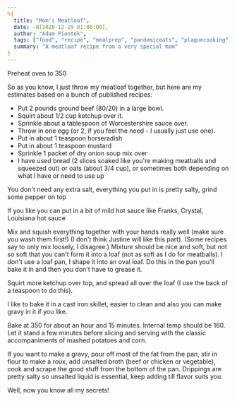 ```yaml
---
%{
  title: "Mom's Meatloaf",
  date: ~N[2020-12-29 01:00:00],
  author: "Adam Piontek",
  tags: ["food", "recipe", "mealprep", "pandemiceats", "plaguecooking"],
  summary: "A meatloaf recipe from a very special mom"
}
---
```


Preheat oven to 350

So as you know, I just throw my meatloaf together, but here are my estimates based on a bunch of published recipes:

- Put 2 pounds ground beef (80/20) in a large bowl.
- Squirt about 1/2 cup ketchup over it.
- Sprinkle about a tablespoon of Worcestershire sauce over.
- Throw in one egg (or 2, if you feel the need - I usually just use one).
- Put in about 1 teaspoon horseradish
- Put in about 1 teaspoon mustard
- Sprinkle 1 packet of dry onion soup mix over
- I have used bread (2 slices soaked like you're making meatballs and squeezed out) or oats (about 3/4 cup), or sometimes both depending on what I have or need to use up

You don't need any extra salt, everything you put in is pretty salty, grind some pepper on top

If you like you can put in a bit of mild hot sauce like Franks, Crystal, Louisiana hot sauce

Mix and squish everything together with your hands really well (make sure you wash them first!) (I don't think Justine will like this part). (Some recipes say to only mix loosely, I disagree.) Mixture should be nice and soft, but not so soft that you can't form it into a loaf (not as soft as I do for meatballs). I don't use a loaf pan, I shape it into an oval loaf. Do this in the pan you'll bake it in and then you don't have to grease it.

Squirt more ketchup over top, and spread all over the loaf (I use the back of a teaspoon to do this).

I like to bake it in a cast iron skillet, easier to clean and also you can make gravy in it if you like.

Bake at 350 for about an hour and 15 minutes. Internal temp should be 160. Let it stand a few minutes before slicing and serving with the classic accompaniments of mashed potatoes and corn.

If you want to make a gravy, pour off most of the fat from the pan, stir in flour to make a roux, add unsalted broth (beef or chicken or vegetable), cook and scrape the good stuff from the bottom of the pan. Drippings are pretty salty so unsalted liquid is essential, keep adding till flavor suits you.

Well, now you know all my secrets!

